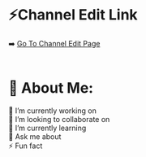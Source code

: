# ⚡Channel Edit Link
➡️ [Go To Channel Edit Page](https://channeleditor.github.io/LG/)
<br><br>
# 💫 About Me:
🔭 I’m currently working on<br>
👯 I’m looking to collaborate on<br>
🌱 I’m currently learning<br>
💬 Ask me about<br>
⚡ Fun fact
